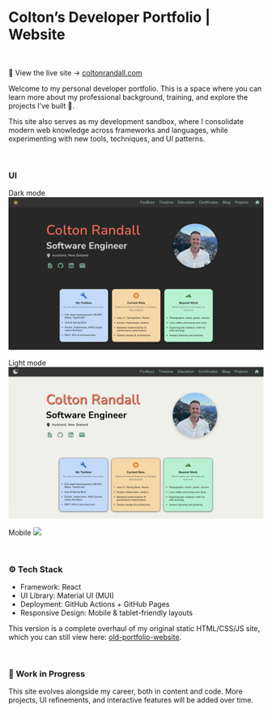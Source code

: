 # Colton’s Developer Portfolio | Website

<br/>

🔗 View the live site → [coltonrandall.com](https://coltonrandall.com)

Welcome to my personal developer portfolio. This is a space where you can learn more about my professional background, training, and explore the projects I’ve built 🔨.

This site also serves as my development sandbox, where I consolidate modern web knowledge across frameworks and languages, while experimenting with new tools, techniques, and UI patterns.

<br/>

### UI

Dark mode
![](/public/images/desktop-dark.png)

Light mode
![](/public/images/desktop-light.png)

Mobile
![](/public/gif/mobile-mode.gif)

<br/>

### ⚙️ Tech Stack

- Framework: React
- UI Library: Material UI (MUI)
- Deployment: GitHub Actions + GitHub Pages
- Responsive Design: Mobile & tablet-friendly layouts

This version is a complete overhaul of my original static HTML/CSS/JS site, which you can still view here: [old-portfolio-website](https://github.com/ColtonRandall/old-portfolio-website).

<br/>

### 🚧 Work in Progress

This site evolves alongside my career, both in content and code. More projects, UI refinements, and interactive features will be added over time.
